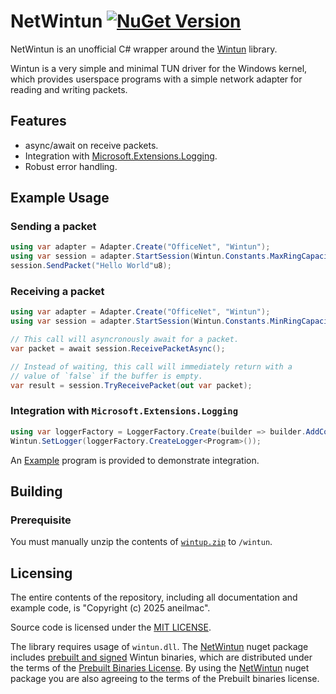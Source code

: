 # NetWintun [![NuGet Version](https://img.shields.io/nuget/v/NetWinTun)](https://www.nuget.org/packages/NetWintun)

NetWintun is an unofficial C# wrapper around the [Wintun][wintun] library.

Wintun is a very simple and minimal TUN driver for the Windows kernel,
which provides userspace programs with a simple network adapter for reading and writing packets.

## Features

- async/await on receive packets.
- Integration with [Microsoft.Extensions.Logging][microsoft.extensions.logging].
- Robust error handling.

## Example Usage

### Sending a packet

```cs
using var adapter = Adapter.Create("OfficeNet", "Wintun");
using var session = adapter.StartSession(Wintun.Constants.MaxRingCapacity);
session.SendPacket("Hello World"u8);
```

### Receiving a packet

```cs
using var adapter = Adapter.Create("OfficeNet", "Wintun");
using var session = adapter.StartSession(Wintun.Constants.MinRingCapacity);

// This call will asyncronously await for a packet.
var packet = await session.ReceivePacketAsync();

// Instead of waiting, this call will immediately return with a 
// value of `false` if the buffer is empty.
var result = session.TryReceivePacket(out var packet);
```

### Integration with `Microsoft.Extensions.Logging`

```cs
using var loggerFactory = LoggerFactory.Create(builder => builder.AddConsole());
Wintun.SetLogger(loggerFactory.CreateLogger<Program>());
```

An [Example][example] program is provided to demonstrate integration.

## Building 

### Prerequisite

You must manually unzip the contents of [`wintup.zip`][prebuilt bins] to `/wintun`.

## Licensing

The entire contents of the repository, including all documentation and example code,
is "Copyright (c) 2025 aneilmac".

Source code is licensed under the [MIT LICENSE][license].

The library requires usage of `wintun.dll`. 
The [NetWintun][nuget] nuget package includes [prebuilt and signed][prebuilt bins] Wintun binaries, which 
are distributed under the terms of the [Prebuilt Binaries License][prebuilt lic]. 
By using the [NetWintun][nuget] nuget package you are also agreeing to the terms of the Prebuilt binaries license.


[wintun]: https://www.wintun.net/ "The Wintun project"
[license]: LICENSE "Project License"
[prebuilt lic]: https://github.com/WireGuard/wintun/blob/master/prebuilt-binaries-license.txt "Wintun Prebuilt Binaries License"
[prebuilt bins]: https://www.wintun.net/builds/wintun-0.14.1.zip "Wintun prebuilt binaries"
[nuget]: https://TODO "NetWintun on Nuget.org"
[microsoft.extensions.logging]: https://www.nuget.org/packages/Microsoft.Extensions.Logging "Microsoft.Extensions.Logging on Nuget.org"
[nuke]: https://nuke.build/ "Nuke CI/CD automation"
[example]: examples/Basic/Program.cs "Basic example program"
